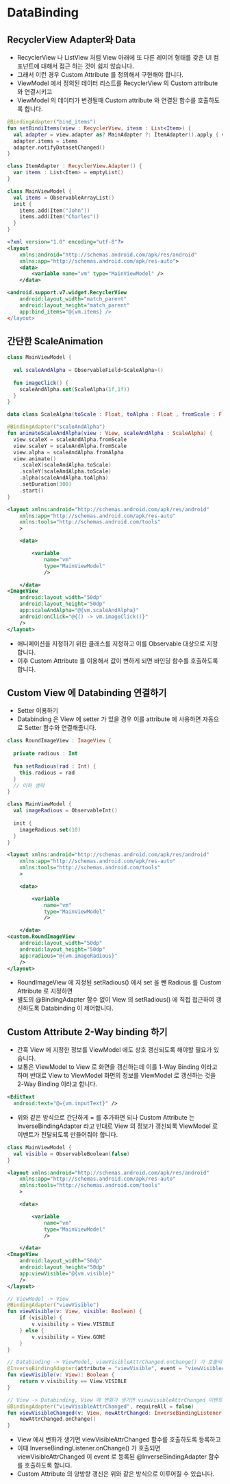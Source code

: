 # DataBinding
## RecyclerView Adapter와 Data
* RecyclerView 나 ListView 처럼 View 아래에 또 다른 레이어 형태를 갖춘 UI 컴포넌트에 대해서 접근 하는 것이 쉽지 않습니다. 
* 그래서 이런 경우 Custom Attribute 를 정의해서 구현해야 합니다.
* ViewModel 에서 정의된 데이터 리스트를 RecyclerView 의 Custom attribute 와 연결시키고 
* ViewModel 의 데이터가 변경될때 Custom attribute 와 연결된 함수를 호출하도록 합니다.
~~~kotlin
@BindingAdapter("bind_items")
fun setBindiItems(view : RecyclerView, itesm : List<Item>) {
  val adapter = view.adapter as? MainAdapter ?: ItemAdapter().apply { view.adapter = this }
  adapter.items = items
  adapter.notifyDatasetChanged()
}

~~~
~~~kotlin
class ItemAdapter : RecyclerView.Adapter() {
  var items : List<Item> = emptyList()
}
~~~
~~~kotlin
class MainViewModel {
  val items = ObservableArrayList() 
  init {
    items.add(Item("John"))
    items.add(Item("Charles"))
  }
}
~~~
~~~xml
<?xml version="1.0" encoding="utf-8"?>
<layout
    xmlns:android="http://schemas.android.com/apk/res/android"
    xmlns:app="http://schemas.android.com/apk/res-auto">
    <data>
        <variable name="vm" type="MainViewModel" />
    </data>

<android.support.v7.widget.RecyclerView
    android:layout_width="match_parent"
    android:layout_height="match_parent"
    app:bind_items="@{vm.items} />
</layout>
~~~
## 간단한 ScaleAnimation
~~~kotlin
class MainViewModel {
 
  val scaleAndAlpha = ObservableField<ScaleAlpha>()
  
  fun imageClick() {
    scaleAndAlpha.set(ScaleAlpha(1f,1f))
  }
}
~~~
~~~kotlin
data class ScaleAlpha(toScale : Float, toAlpha : Float , fromScale : Float = 0f, fromAlpha : Float = 0f)
~~~
~~~kotlin
@BindingAdapter("scaleAndAlpha")
fun animateScaleAndAlpha(view : View, scaleAndAlpha : ScaleAlpha) {
  view.scaleX = scaleAndAlpha.fromScale
  view.scaleY = scaleAndAlpha.fromScale
  view.alpha = scaleAndAlpha.fromAlpha
  view.animate()
    .scaleX(scaleAndAlpha.toScale)
    .scaleY(scaleAndAlpha.toScale)
    .alpha(scaleAndAlpha.toAlpha)
    .setDuration(300)
    .start()
}
~~~
~~~xml
<layout xmlns:android="http://schemas.android.com/apk/res/android"
    xmlns:app="http://schemas.android.com/apk/res-auto"
    xmlns:tools="http://schemas.android.com/tools"
    >

    <data>

        <variable
            name="vm"
            type="MainViewModel"
            />

    </data>
<ImageView
    android:layout_width="50dp"
    android:layout_height="50dp"
    app:scaleAndAlpha="@{vm.scaleAndAlpha}"
    android:onClick="@{() -> vm.imageClick()}"
    />
</layout>
~~~
* 애니메이션을 지정하기 위한 클래스를 지정하고 이를 Observable 대상으로 지정합니다. 
* 이후 Custom Attribute 를 이용해서 값이 변하게 되면 바인딩 함수를 호출하도록 합니다.
## Custom View 에 Databinding 연결하기
* Setter 이용하기
* Databinding 은 View 에 setter 가 있을 경우 이를 attribute 에 사용하면 자동으로 Setter 함수와 연결해줍니다.
~~~kotlin
class RoundImageView : ImageView {
  
  private radious : Int
  
  fun setRadious(rad : Int) {
    this.radious = rad
  }
  // 이하 생략
}
~~~
~~~kotlin
class MainViewModel {
  val imageRadious = ObservableInt()
  
  init {
    imageRadious.set(10)
  }
}
~~~
~~~xml
<layout xmlns:android="http://schemas.android.com/apk/res/android"
    xmlns:app="http://schemas.android.com/apk/res-auto"
    xmlns:tools="http://schemas.android.com/tools"
    >

    <data>

        <variable
            name="vm"
            type="MainViewModel"
            />

    </data>
<custom.RoundImageView
    android:layout_width="50dp"
    android:layout_height="50dp"
    app:radious="@{vm.imageRadious}"
    />
</layout>
~~~
* RoundImageView 에 지정된 setRadious() 에서 set 을 뺀 Radious 를 Custom Attribute 로 지정하면 
* 별도의 @BindingAdapter 함수 없이 View 의 setRadious() 에 직접 접근하여 갱신하도록 Databinding 이 제어합니다.
## Custom Attribute 2-Way binding 하기
* 간혹 View 에 지정한 정보를 ViewModel 에도 상호 갱신되도록 해야할 필요가 있습니다. 
* 보통은 ViewModel to View 로 화면을 갱신하는데 이를 1-Way Binding 이라고 하며 반대로 View to ViewModel 화면의 정보를 ViewModel 로 갱신하는 것을 2-Way Binding 이라고 합니다.
~~~xml
<EditText
  android:text="@={vm.inputText}" />
~~~
* 위와 같은 방식으로 간단하게 = 를 추가하면 되나 Custom Attribute 는 InverseBindingAdapter 라고 반대로 View 의 정보가 갱신되록 ViewModel 로 이벤트가 전달되도록 만들어줘야 합니다.
~~~kotlin
class MainViewModel {
  val visible = ObservableBoolean(false)
}
~~~
~~~xml
<layout xmlns:android="http://schemas.android.com/apk/res/android"
    xmlns:app="http://schemas.android.com/apk/res-auto"
    xmlns:tools="http://schemas.android.com/tools"
    >

    <data>

        <variable
            name="vm"
            type="MainViewModel"
            />

    </data>
<ImageView
    android:layout_width="50dp"
    android:layout_height="50dp"
    app:viewVisible="@{vm.visible}"
    />
</layout>
~~~
~~~kotlin
// ViewModel -> View
@BindingAdapter("viewVisible")
fun viewVisible(v: View, visible: Boolean) {
    if (visible) {
        v.visibility = View.VISIBLE
    } else {
        v.visibility = View.GONE
    }
}

// Databinding -> ViewModel, viewVisibleAttrChanged.onChange() 가 호출되면 리턴 값이 ViewModel 로 바인딩됨
@InverseBindingAdapter(attribute = "viewVisible", event = "viewVisibleAttrChanged")
fun viewVisible(v: View): Boolean {
    return v.visibility == View.VISIBLE
}

// View -> Databinding, View 에 변화가 생기면 viewVisibleAttrChanged 이벤트로 등록된 InverseBindingAdapter 함수를 호출
@BindingAdapter("viewVisibleAttrChanged", requireAll = false)
fun viewVisibleChanged(v: View, newAttrChanged: InverseBindingListener) {
    newAttrChanged.onChange()
}
~~~
* View 에서 변화가 생기면 viewVisibleAttrChanged 함수를 호출하도록 등록하고 
* 이때 InverseBindingListener.onChange() 가 호출되면 viewVisibleAttrChanged 이 event 로 등록된 @InverseBindingAdapter 함수를 호출하도록 합니다.
* Custom Attribute 의 양방향 갱신은 위와 같은 방식으로 이루어질 수 있습니다.